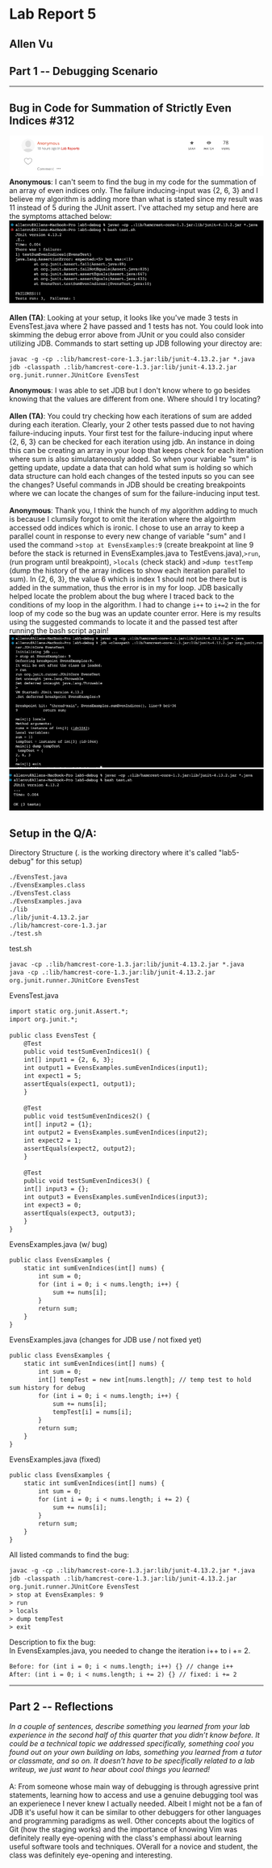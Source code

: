 # Lab Report 5  
## Allen Vu     

## Part 1 -- Debugging Scenario
---  
## Bug in Code for Summation of Strictly Even Indices #312
![Image](img1.png)   
**Anonymous**: I can't seem to find the bug in my code for the summation of an array of even indices only. The failure inducing-input was {2, 6, 3} and I believe my algorithm is adding more than what is stated since my result was 11 instead of 5 during the JUnit assert. I've attached my setup and here are the symptoms attached below:    
![Image](img2.png)  
&nbsp;   
**Allen (TA)**: Looking at your setup, it looks like you've made 3 tests in EvensTest.java where 2 have passed and 1 tests has not. You could look into skimming the debug error above from JUnit or you could also consider utilizing JDB. Commands to start setting up JDB following your directoy are:  
```
javac -g -cp .:lib/hamcrest-core-1.3.jar:lib/junit-4.13.2.jar *.java 
jdb -classpath .:lib/hamcrest-core-1.3.jar:lib/junit-4.13.2.jar org.junit.runner.JUnitCore EvensTest
```  
**Anonymous**: I was able to set JDB but I don't know where to go besides knowing that the values are different from one. Where should I try locating?  
&nbsp;    
**Allen (TA)**: You could try checking how each iterations of sum are added during each iteration. Clearly, your 2 other tests passed due to not having failure-inducing inputs. Your first test for the failure-inducing input where {2, 6, 3} can be checked for each iteration using jdb. An instance in doing this can be creating an array in your loop that keeps check for each iteration where sum is also simulataneously added. So when your variable "sum" is getting update, update a data that can hold what sum is holding so which data structure can hold each changes of the tested inputs so you can see the changes? Useful commands in JDB should be creating breakpoints where we can locate the changes of sum for the failure-inducing input test.  
&nbsp;  
**Anonymous**: Thank you, I think the hunch of my algorithm adding to much is because I clumsily forgot to omit the iteration where the algoirthm accessed odd indices which is ironic. I chose to use an array to keep a parallel count in response to every new change of variable "sum" and I used the command `>stop at EvensExamples:9` (create breakpoint at line 9 before the stack is returned in EvensExamples.java to TestEvens.java),`>run`, (run program until breakpoint), `>locals` (check stack) and `>dump testTemp` (dump the history of the array indices to show each iteration parallel to sum). In {2, 6, 3}, the value 6 which is index 1 should not be there but is added in the summation, thus the error is in my for loop. JDB basically helped locate the problem about the bug where I traced back to the conditions of my loop in the algorithm. I had to change `i++` to `i+=2` in the for loop of my code so the bug was an update counter error. Here is my results using the suggested commands to locate it and the passed test after running the bash script again!  
![Image](img3.png)  
![Image](img4.png)   

## Setup in the Q/A:  
Directory Structure (. is the working directory where it's called "lab5-debug" for this setup)  
```
./EvensTest.java
./EvensExamples.class
./EvensTest.class
./EvensExamples.java
./lib
./lib/junit-4.13.2.jar
./lib/hamcrest-core-1.3.jar
./test.sh
```

test.sh  
```
javac -cp .:lib/hamcrest-core-1.3.jar:lib/junit-4.13.2.jar *.java
java -cp .:lib/hamcrest-core-1.3.jar:lib/junit-4.13.2.jar org.junit.runner.JUnitCore EvensTest
```
EvensTest.java  
```
import static org.junit.Assert.*;
import org.junit.*;

public class EvensTest {
    @Test 
	public void testSumEvenIndices1() {
    int[] input1 = {2, 6, 3};
    int output1 = EvensExamples.sumEvenIndices(input1);
    int expect1 = 5;
    assertEquals(expect1, output1);
	}

    @Test 
	public void testSumEvenIndices2() {
    int[] input2 = {1};
    int output2 = EvensExamples.sumEvenIndices(input2);
    int expect2 = 1;
    assertEquals(expect2, output2);
	}

    @Test 
	public void testSumEvenIndices3() {
    int[] input3 = {};
    int output3 = EvensExamples.sumEvenIndices(input3);
    int expect3 = 0;
    assertEquals(expect3, output3);
	}
}
```
EvensExamples.java (w/ bug)  
```
public class EvensExamples {
    static int sumEvenIndices(int[] nums) {
        int sum = 0;
        for (int i = 0; i < nums.length; i++) {
            sum += nums[i];
        }
        return sum;
    }
}
```  
EvensExamples.java (changes for JDB use / not fixed yet)  
```
public class EvensExamples {
    static int sumEvenIndices(int[] nums) {
        int sum = 0;
        int[] tempTest = new int[nums.length]; // temp test to hold sum history for debug
        for (int i = 0; i < nums.length; i++) {
            sum += nums[i];
            tempTest[i] = nums[i];
        }
        return sum;
    }
}
```
EvensExamples.java (fixed)  
```
public class EvensExamples {
    static int sumEvenIndices(int[] nums) {
        int sum = 0;
        for (int i = 0; i < nums.length; i += 2) {
            sum += nums[i];
        }
        return sum;
    }
}
```  
All listed commands to find the bug:  
```
javac -g -cp .:lib/hamcrest-core-1.3.jar:lib/junit-4.13.2.jar *.java
jdb -classpath .:lib/hamcrest-core-1.3.jar:lib/junit-4.13.2.jar org.junit.runner.JUnitCore EvensTest
> stop at EvensExamples: 9
> run
> locals
> dump tempTest
> exit
```
Description to fix the bug:   
In EvensExamples.java, you needed to change the iteration i++ to i += 2.  
```
Before: for (int i = 0; i < nums.length; i++) {} // change i++
After: (int i = 0; i < nums.length; i += 2) {} // fixed: i += 2
```  

---  
## Part 2 -- Reflections  
*In a couple of sentences, describe something you learned from your lab experience in the second half of this quarter that you didn’t know before. It could be a technical topic we addressed specifically, something cool you found out on your own building on labs, something you learned from a tutor or classmate, and so on. It doesn’t have to be specifically related to a lab writeup, we just want to hear about cool things you learned!*  
&nbsp;  
A: From someone whose main way of debugging is through agressive print statements, learning how to access and use a genuine debugging tool was an experienece I never knew I actually needed. Albeit I might not be a fan of JDB it's useful how it can be similar to other debuggers for other languages and programming paradigms as well. Other concepts about the logitics of Git (how the staging works) and the importance of knowing Vim was definitely really eye-opening with the class's emphassi about learning useful software tools and techniques. OVerall for a novice and student, the class was definitely eye-opening and interesting.
